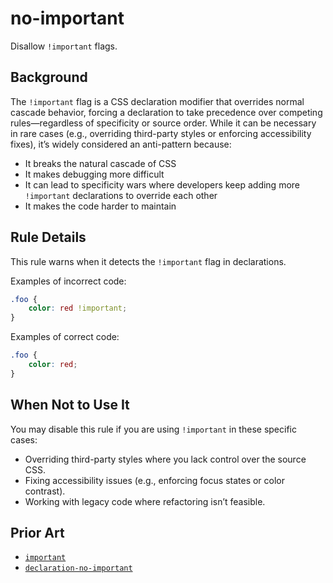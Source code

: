 # no-important

Disallow `!important` flags.

## Background

The `!important` flag is a CSS declaration modifier that overrides normal cascade behavior, forcing a declaration to take precedence over competing rules—regardless of specificity or source order. While it can be necessary in rare cases (e.g., overriding third-party styles or enforcing accessibility fixes), it’s widely considered an anti-pattern because:

- It breaks the natural cascade of CSS
- It makes debugging more difficult
- It can lead to specificity wars where developers keep adding more `!important` declarations to override each other
- It makes the code harder to maintain

## Rule Details

This rule warns when it detects the `!important` flag in declarations.

Examples of incorrect code:

```css
.foo {
	color: red !important;
}
```

Examples of correct code:

```css
.foo {
	color: red;
}
```

## When Not to Use It

You may disable this rule if you are using `!important` in these specific cases:

- Overriding third-party styles where you lack control over the source CSS.
- Fixing accessibility issues (e.g., enforcing focus states or color contrast).
- Working with legacy code where refactoring isn’t feasible.

## Prior Art

- [`important`](https://github.com/CSSLint/csslint/wiki/Disallow-%21important)
- [`declaration-no-important`](https://stylelint.io/user-guide/rules/declaration-no-important/)
